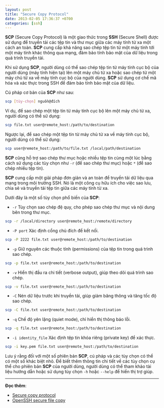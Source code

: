 ```yaml
---
layout: post
title: "Secure Copy Protocol"
date: 2013-02-05 17:36:37 +0700
categories: [ssh]
---
```


**SCP** (Secure Copy Protocol) là một giao thức trong **SSH** (Secure Shell) được sử dụng để truyền tải các tệp tin và thư mục giữa các máy tính từ xa một cách an toàn. **SCP** cung cấp khả năng sao chép tệp tin từ một máy tính tới một máy tính khác thông qua mạng, đảm bảo tính bảo mật của dữ liệu trong quá trình truyền tải.

Khi sử dụng **SCP**, người dùng có thể sao chép tệp tin từ máy tính cục bộ của người dùng (máy tính hiện tại) lên một máy chủ từ xa hoặc sao chép từ một máy chủ từ xa về máy tính cục bộ của người dùng. **SCP** sử dụng cơ chế mã hóa và xác thực trong SSH để đảm bảo tính bảo mật của dữ liệu.

Cú pháp cơ bản của **SCP** như sau:
```bash
scp [tùy-chọn] nguồn@đích
```
Ví dụ, để sao chép một tệp tin từ máy tính cục bộ lên một máy chủ từ xa, người dùng có thể sử dụng:
```bash
scp file.txt user@remote_host:/path/to/destination
```
Ngược lại, để sao chép một tệp tin từ máy chủ từ xa về máy tính cục bộ, người dùng có thể sử dụng:
```bash
scp user@remote_host:/path/to/file.txt /local/path/destination
```
**SCP** cũng hỗ trợ sao chép thư mục hoặc nhiều tệp tin cùng một lúc bằng cách sử dụng các tùy chọn như `-r` (để sao chép thư mục) hoặc `*` (để sao chép nhiều tệp tin).

**SCP** cung cấp một giải pháp đơn giản và an toàn để truyền tải dữ liệu qua mạng trong môi trường SSH. Nó là một công cụ hữu ích cho việc sao lưu, chia sẻ và truyền tải tệp tin giữa các máy tính từ xa.

Dưới đây là một số tùy chọn phổ biến của **SCP**:

- `-r` Tùy chọn sao chép đệ quy, cho phép sao chép thư mục và nội dung bên trong thư mục.
```bash
scp -r /local/directory user@remote_host:/remote/directory
```

- `-P port` Xác định cổng chủ đích để kết nối.
```bash
scp -P 2222 file.txt user@remote_host:/path/to/destination
```

- `-p` Giữ nguyên các thuộc tính (permissions) của tệp tin trong quá trình sao chép.
```bash
scp -p file.txt user@remote_host:/path/to/destination
```

- `-v` Hiển thị đầu ra chi tiết (verbose output), giúp theo dõi quá trình sao chép.
```bash
scp -v file.txt user@remote_host:/path/to/destination
```

- `-C` Nén dữ liệu trước khi truyền tải, giúp giảm băng thông và tăng tốc độ sao chép.
```bash
scp -C file.txt user@remote_host:/path/to/destination
```

- `-q` Chế độ yên lặng (quiet mode), chỉ hiển thị thông báo lỗi.
```bash
scp -q file.txt user@remote_host:/path/to/destination
```

- `-i identity_file` Xác định tệp tin khóa riêng (private key) để xác thực.
```bash
scp -i key.pem file.txt user@remote_host:/path/to/destination
```

Lưu ý rằng đối với một số phiên bản **SCP**, cú pháp và các tùy chọn có thể có một số khác biệt nhỏ. Để biết thêm thông tin chi tiết về các tùy chọn cụ thể cho phiên bản **SCP** của người dùng, người dùng có thể tham khảo tài liệu hướng dẫn hoặc sử dụng tùy chọn `-h` hoặc `--help` để hiển thị trợ giúp.

---

**Đọc thêm**:  
- [Secure copy protocol](https://en.wikipedia.org/wiki/Secure_copy_protocol)
- [OpenSSH secure file copy](https://man.openbsd.org/scp)
